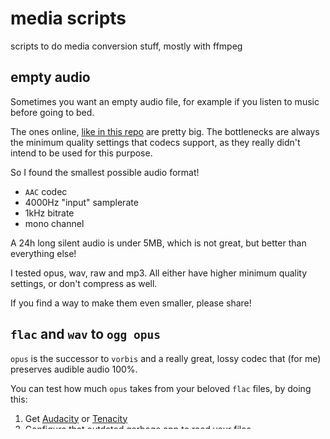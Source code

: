 # media scripts
scripts to do media conversion stuff, mostly with ffmpeg

## empty audio
Sometimes you want an empty audio file, for example if you listen to music before going to bed.

The ones online, [like in this repo](https://github.com/anars/blank-audio) are pretty big. The bottlenecks are always the minimum quality settings that codecs support, as they really didn't intend to be used for this purpose.

So I found the smallest possible audio format!
- `AAC` codec
- 4000Hz "input" samplerate
- 1kHz bitrate
- mono channel

A 24h long silent audio is under 5MB, which is not great, but better than everything else!

I tested opus, wav, raw and mp3. All either have higher minimum quality settings, or don't compress as well.

If you find a way to make them even smaller, please share!

## `flac` and `wav` to `ogg opus`
`opus` is the successor to `vorbis` and a really great, lossy codec that (for me) preserves audible audio 100%.

You can test how much `opus` takes from your beloved `flac` files, by doing this:
1. Get [Audacity](https://flathub.org/apps/org.audacityteam.Audacity) or [Tenacity](https://flathub.org/apps/org.tenacityaudio.Tenacity)
2. Configure that outdated garbage app to read your files
3. Compress a `flac` or `wav` file with ogg opus
4. Load the lossy file into audacity, load the lossless file as seconds track
5. Select the track with the compressed file, go to "Effects" "Special" and "Invert"
6. Press the "Play" button

You will only hear what is left in the lossless file, but not in the lossy one. While AAC and mp3 remove noticeable things, I wasn't able to hear anything with opus.

## [Grayjay](grayjay.app) downloads conversions

- `mpd` to `opus`
- `exo` and `.video` to `m4a`

These are strange file formats for IOS or the Android EXO media player. They contain AAC or OPUS audio.

The conversion does not use re-encoding, just writes the audio streams into a different container, making them work in normal players. Thus the conversion is very quick.

## Audio stream tricks
- patreon .mp3 to m4a

Patreon videos can be extracted from the browser, using Firefox addons [like this one](https://addons.mozilla.org/firefox/addon/video-audio-downloader). But they are separated into snippets, have broken metadata and more.

`ffmpeg` is able to extract the AAC audio stream from the actual MP3-TS files, concatenate them and write them into a m4a container.

## Concatenate
There are generic `mp3concat` and `mp4concat` scripts there.

They are useful if you download videos (above Firefox Addon) and they are in small snippets.

The conversion is really fast as they are just written into the same file, not converted. It works if the videos or music files are normal. For special files, open an issue or use above scripts.
